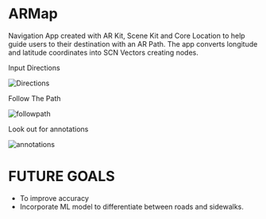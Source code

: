 # ARMap

Navigation App created with AR Kit, Scene Kit and Core Location to help guide users to their destination with an AR Path. The app converts longitude and latitude coordinates into SCN Vectors creating nodes.



Input Directions

![Directions](https://user-images.githubusercontent.com/33768337/54449341-3c71da80-4724-11e9-8bc6-30d9cf42068f.gif)




Follow The Path

![followpath](https://user-images.githubusercontent.com/33768337/54449353-41368e80-4724-11e9-95a8-1b16c0933c68.gif)





Look out for annotations

![annotations](https://user-images.githubusercontent.com/33768337/54449363-4562ac00-4724-11e9-8680-76ae03525a67.gif)



# FUTURE GOALS

- To improve accuracy
- Incorporate ML model to differentiate between roads and sidewalks.
